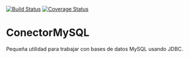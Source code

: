 [![Build Status](https://travis-ci.org/JavierGelatti/ConectorMySQL.svg?branch=master)](https://travis-ci.org/javierGelatti/ConectorMySQL)
[![Coverage Status](https://coveralls.io/repos/github/javierGelatti/ConectorMySQL/badge.svg?branch=master)](https://coveralls.io/github/javierGelatti/ConectorMySQL?branch=master)
# ConectorMySQL
Pequeña utilidad para trabajar con bases de datos MySQL usando JDBC.

